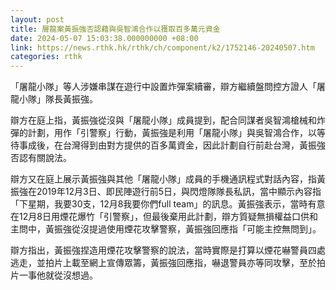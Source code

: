 ```yaml
---
layout: post
title: 層龍案黃振強否認藉與吳智鴻合作以獲取百多萬元資金
date: 2024-05-07 15:03:38.000000000 +08:00
link: https://news.rthk.hk/rthk/ch/component/k2/1752146-20240507.htm
categories: rthk
---
```


「屠龍小隊」等人涉嫌串謀在遊行中設置炸彈案續審，辯方繼續盤問控方證人「屠龍小隊」隊長黃振強。

辯方在庭上指，黃振強從沒與「屠龍小隊」成員提到，配合同謀者吳智鴻槍械和炸彈的計劃，用作「引警察」行動，黃振強是利用「屠龍小隊」與吳智鴻合作，以等待事成後，在台灣得到由對方提供的百多萬資金，因此計劃自行前赴台灣，黃振強否認有關說法。

辯方又在庭上展示黃振強與其他「屠龍小隊」成員的手機通訊程式對話內容，指黃振強在2019年12月3日、即民陣遊行前5日，與閃燈隊隊長私訊，當中顯示內容指「下星期，我要30支，12月8我要你們full team」的訊息。黃振強表示，當時有意在12月8日用煙花爆竹「引警察」，但最後棄用此計劃，辯方質疑無損權益口供和主問中，黃振強從沒提過使用煙花攻擊警察，黃振強回應指「可能主控無問到」。

辯方指出，黃振強捏造用煙花攻擊警察的說法，當時實際是打算以煙花嚇警員四處逃走，並拍片上載至網上宣傳眾籌，黃振強回應指，嚇退警員亦等同攻擊，至於拍片一事他就從沒想過。

